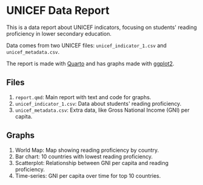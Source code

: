 # UNICEF Data Report

This is a data report about UNICEF indicators, focusing on students' reading proficiency in lower secondary education.

Data comes from two UNICEF files: `unicef_indicator_1.csv` and `unicef_metadata.csv`.

The report is made with [Quarto](https://quarto.org) and has graphs made with [ggplot2](https://ggplot2.tidyverse.org).

## Files

1. `report.qmd`: Main report with text and code for graphs.
2. `unicef_indicator_1.csv`: Data about students' reading proficiency.
3. `unicef_metadata.csv`: Extra data, like Gross National Income (GNI) per capita.

## Graphs

1. World Map: Map showing reading proficiency by country.
2. Bar chart: 10 countries with lowest reading proficiency.
3. Scatterplot: Relationship between GNI per capita and reading proficiency.
4. Time-series: GNI per capita over time for top 10 countries.

